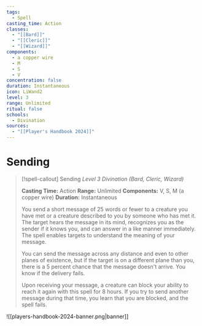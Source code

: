 ```yaml
---
tags:
  - Spell
casting_time: Action
classes:
  - "[[Bard]]"
  - "[[Cleric]]"
  - "[[Wizard]]"
components:
  - a copper wire
  - M
  - S
  - V
concentration: false
duration: Instantaneous
icon: LiWand2
level: 3
range: Unlimited
ritual: false
schools:
  - Divination
sources:
  - "[[Player's Handbook 2024]]"
---
```


# Sending

>[!spell-callout] Sending
>_Level 3 Divination (Bard, Cleric, Wizard)_
>
>**Casting Time:** Action
>**Range:** Unlimited
>**Components:** V, S, M (a copper wire)
>**Duration:** Instantaneous
>
>You send a short message of 25 words or fewer to a creature you have met or a creature described to you by someone who has met it. The target hears the message in its mind, recognizes you as the sender if it knows you, and can answer in a like manner immediately. The spell enables targets to understand the meaning of your message.
>
>You can send the message across any distance and even to other planes of existence, but if the target is on a different plane than you, there is a 5 percent chance that the message doesn't arrive. You know if the delivery fails.
>
>Upon receiving your message, a creature can block your ability to reach it again with this spell for 8 hours. If you try to send another message during that time, you learn that you are blocked, and the spell fails.


![[players-handbook-2024-banner.png|banner]]
